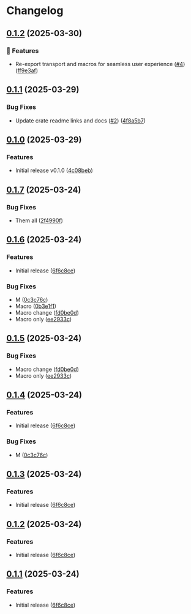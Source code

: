 # Changelog

## [0.1.2](https://github.com/rust-mcp-stack/rust-mcp-sdk/compare/rust-mcp-macros-v0.1.1...rust-mcp-macros-v0.1.2) (2025-03-30)


### 🚀 Features

* Re-export transport and macros for seamless user experience ([#4](https://github.com/rust-mcp-stack/rust-mcp-sdk/issues/4)) ([ff9e3af](https://github.com/rust-mcp-stack/rust-mcp-sdk/commit/ff9e3af0e43a6e915f968445b1fbdb54a5069a8b))

## [0.1.1](https://github.com/rust-mcp-stack/rust-mcp-sdk/compare/rust-mcp-macros-v0.1.0...rust-mcp-macros-v0.1.1) (2025-03-29)


### Bug Fixes

* Update crate readme links and docs ([#2](https://github.com/rust-mcp-stack/rust-mcp-sdk/issues/2)) ([4f8a5b7](https://github.com/rust-mcp-stack/rust-mcp-sdk/commit/4f8a5b74559b97bf9e7229c120c383caf7f53a36))

## [0.1.0](https://github.com/rust-mcp-stack/rust-mcp-sdk/compare/rust-mcp-macros-v0.1.0...rust-mcp-macros-v0.1.0) (2025-03-29)


### Features

* Initial release v0.1.0 ([4c08beb](https://github.com/rust-mcp-stack/rust-mcp-sdk/commit/4c08beb73b102c77e65b724b284008071b7f5ef4))

## [0.1.7](https://github.com/hashemix/rust-mcp-sdk/compare/rust-mcp-macros-v0.1.6...rust-mcp-macros-v0.1.7) (2025-03-24)


### Bug Fixes

* Them all ([2f4990f](https://github.com/hashemix/rust-mcp-sdk/commit/2f4990fbeb9ef5e5b40a7ccb31e9583e318a36ad))

## [0.1.6](https://github.com/hashemix/rust-mcp-sdk/compare/rust-mcp-macros-v0.1.5...rust-mcp-macros-v0.1.6) (2025-03-24)


### Features

* Initial release ([6f6c8ce](https://github.com/hashemix/rust-mcp-sdk/commit/6f6c8cec8fe1277fc39f4ddce6f17b36129bedee))


### Bug Fixes

* M ([0c3c76c](https://github.com/hashemix/rust-mcp-sdk/commit/0c3c76c25ce7cb2aa16eae7bcd3c85184f2d1d27))
* Macro ([0b3e1f1](https://github.com/hashemix/rust-mcp-sdk/commit/0b3e1f1f80c1d04b2ca6598ebf17d0b98ae07055))
* Macro change ([fd0be0d](https://github.com/hashemix/rust-mcp-sdk/commit/fd0be0d9e798603ab5f7a59e64f5cf04eaddc4bc))
* Macro only ([ee2933c](https://github.com/hashemix/rust-mcp-sdk/commit/ee2933cd16e7111474326c25607e9d1a58c25043))

## [0.1.5](https://github.com/hashemix/rust-mcp-sdk/compare/rust-mcp-macros-v0.1.4...rust-mcp-macros-v0.1.5) (2025-03-24)


### Bug Fixes

* Macro change ([fd0be0d](https://github.com/hashemix/rust-mcp-sdk/commit/fd0be0d9e798603ab5f7a59e64f5cf04eaddc4bc))
* Macro only ([ee2933c](https://github.com/hashemix/rust-mcp-sdk/commit/ee2933cd16e7111474326c25607e9d1a58c25043))

## [0.1.4](https://github.com/hashemix/rust-mcp-sdk/compare/rust-mcp-macros-v0.1.3...rust-mcp-macros-v0.1.4) (2025-03-24)


### Features

* Initial release ([6f6c8ce](https://github.com/hashemix/rust-mcp-sdk/commit/6f6c8cec8fe1277fc39f4ddce6f17b36129bedee))


### Bug Fixes

* M ([0c3c76c](https://github.com/hashemix/rust-mcp-sdk/commit/0c3c76c25ce7cb2aa16eae7bcd3c85184f2d1d27))

## [0.1.3](https://github.com/hashemix/rust-mcp-sdk/compare/v0.1.2...v0.1.3) (2025-03-24)


### Features

* Initial release ([6f6c8ce](https://github.com/hashemix/rust-mcp-sdk/commit/6f6c8cec8fe1277fc39f4ddce6f17b36129bedee))

## [0.1.2](https://github.com/hashemix/rust-mcp-sdk/compare/v0.1.1...v0.1.2) (2025-03-24)


### Features

* Initial release ([6f6c8ce](https://github.com/hashemix/rust-mcp-sdk/commit/6f6c8cec8fe1277fc39f4ddce6f17b36129bedee))

## [0.1.1](https://github.com/hashemix/rust-mcp-sdk/compare/macros-v0.1.0...macros-v0.1.1) (2025-03-24)


### Features

* Initial release ([6f6c8ce](https://github.com/hashemix/rust-mcp-sdk/commit/6f6c8cec8fe1277fc39f4ddce6f17b36129bedee))
